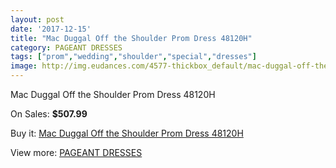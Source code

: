 ```yaml
---
layout: post
date: '2017-12-15'
title: "Mac Duggal Off the Shoulder Prom Dress 48120H"
category: PAGEANT DRESSES
tags: ["prom","wedding","shoulder","special","dresses"]
image: http://img.eudances.com/4577-thickbox_default/mac-duggal-off-the-shoulder-prom-dress-48120h.jpg
---
```

Mac Duggal Off the Shoulder Prom Dress 48120H

On Sales: **$507.99**
<a href="https://www.eudances.com/en/pageant-dresses/1533-mac-duggal-off-the-shoulder-prom-dress-48120h.html"><amp-img layout="responsive" width="600" height="600" src="//img.eudances.com/4577-thickbox_default/mac-duggal-off-the-shoulder-prom-dress-48120h.jpg" alt="Mac Duggal Off the Shoulder Prom Dress 48120H 0" /></a>
<a href="https://www.eudances.com/en/pageant-dresses/1533-mac-duggal-off-the-shoulder-prom-dress-48120h.html"><amp-img layout="responsive" width="600" height="600" src="//img.eudances.com/4578-thickbox_default/mac-duggal-off-the-shoulder-prom-dress-48120h.jpg" alt="Mac Duggal Off the Shoulder Prom Dress 48120H 1" /></a>

Buy it: [Mac Duggal Off the Shoulder Prom Dress 48120H](https://www.eudances.com/en/pageant-dresses/1533-mac-duggal-off-the-shoulder-prom-dress-48120h.html "Mac Duggal Off the Shoulder Prom Dress 48120H")

View more: [PAGEANT DRESSES](https://www.eudances.com/en/16-pageant-dresses "PAGEANT DRESSES")